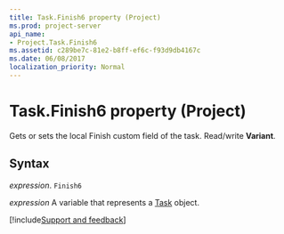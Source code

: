 ```yaml
---
title: Task.Finish6 property (Project)
ms.prod: project-server
api_name:
- Project.Task.Finish6
ms.assetid: c289be7c-81e2-b8ff-ef6c-f93d9db4167c
ms.date: 06/08/2017
localization_priority: Normal
---
```



# Task.Finish6 property (Project)

Gets or sets the local Finish custom field of the task. Read/write  **Variant**.


## Syntax

_expression_. `Finish6`

_expression_ A variable that represents a [Task](./Project.Task.md) object.

[!include[Support and feedback](~/includes/feedback-boilerplate.md)]